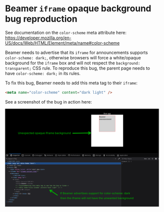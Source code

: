 # Beamer `iframe` opaque background bug reproduction

See documentation on the `color-scheme` meta attribute here:
https://developer.mozilla.org/en-US/docs/Web/HTML/Element/meta/name#color-scheme

Beamer needs to advertise that its `iframe` for announcements supports
`color-scheme: dark;`, otherwise browsers will force a white/opaque background
for the `iframe` box and will not respect the `background: transparent;` CSS
rule. To reproduce this bug, the parent page needs to have `color-scheme:
dark;` in its rules.

To fix this bug, Beamer needs to add this meta tag to their `iframe`:

```html
<meta name="color-scheme" content="dark light" />
```

See a screenshot of the bug in action here:

<img src="./screenshot.png" />
